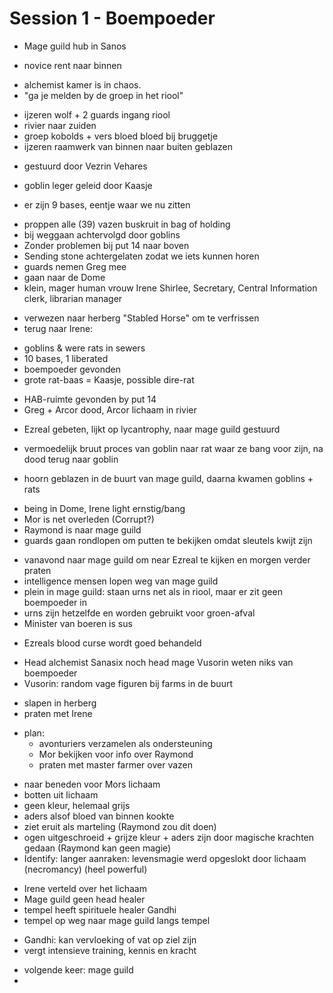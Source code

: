 # Session 1 - Boempoeder

- Mage guild hub in Sanos

+ novice rent naar binnen

- alchemist kamer is in chaos.
- "ga je melden by de groep in het riool"

+ ijzeren wolf + 2 guards ingang riool
+ rivier naar zuiden
+ groep kobolds + vers bloed bloed bij bruggetje
+ ijzeren raamwerk van binnen naar buiten geblazen

- gestuurd door Vezrin Vehares

+ goblin leger geleid door Kaasje

- er zijn 9 bases, eentje waar we nu zitten

+ proppen alle (39) vazen buskruit in bag of holding
+ bij weggaan achtervolgd door goblins
+ Zonder problemen bij put 14 naar boven
+ Sending stone achtergelaten zodat we iets kunnen horen
+ guards nemen Greg mee
+ gaan naar de Dome
+ klein, mager human vrouw Irene Shirlee, Secretary, Central Information clerk, librarian manager

- verwezen naar herberg "Stabled Horse" om te verfrissen
- terug naar Irene:

+ goblins & were rats in sewers
+ 10 bases, 1 liberated
+ boempoeder gevonden
+ grote rat-baas = Kaasje, possible dire-rat

- HAB-ruimte gevonden by put 14
- Greg + Arcor dood, Arcor lichaam in rivier

+ Ezreal gebeten, lijkt op lycantrophy, naar mage guild gestuurd

- vermoedelijk bruut proces van goblin naar rat waar ze bang voor zijn, na dood terug naar goblin

+ hoorn geblazen in de buurt van mage guild, daarna kwamen goblins + rats

- being in Dome, Irene light ernstig/bang
- Mor is net overleden (Corrupt?)
- Raymond is naar mage guild
- guards gaan rondlopen om putten te bekijken omdat sleutels kwijt zijn

+ vanavond naar mage guild om near Ezreal te kijken en morgen verder praten
+ intelligence mensen lopen weg van mage guild
+ plein in mage guild: staan urns net als in riool, maar er zit geen boempoeder in
+ urns zijn hetzelfde en worden gebruikt voor groen-afval
+ Minister van boeren is sus

- Ezreals blood curse wordt goed behandeld

+ Head alchemist Sanasix noch head mage Vusorin weten niks van boempoeder
+ Vusorin: random vage figuren bij farms in de buurt

- slapen in herberg
- praten met Irene

+ plan:
    - avonturiers verzamelen als ondersteuning
    - Mor bekijken voor info over Raymond
    - praten met master farmer over vazen

- naar beneden voor Mors lichaam
- botten uit lichaam
- geen kleur, helemaal grijs
- aders alsof bloed van binnen kookte
- ziet eruit als marteling (Raymond zou dit doen)
- ogen uitgeschroeid + grijze kleur + aders zijn door magische krachten gedaan (Raymond kan geen magie)
- Identify: langer aanraken: levensmagie werd opgeslokt door lichaam (necromancy) (heel powerful)

+ Irene verteld over het lichaam
+ Mage guild geen head healer
+ tempel heeft spirituele healer Gandhi
+ tempel op weg naar mage guild langs tempel

- Gandhi: kan vervloeking of vat op ziel zijn
- vergt intensieve training, kennis en kracht

+ volgende keer: mage guild
+ 
